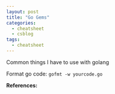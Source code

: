 ```yaml
---
layout: post
title: "Go Gems"
categories:
  - cheatsheet
  - csblog
tags:
  - cheatsheet
---
```


Common things I have to use with golang

Format go code: `gofmt -w yourcode.go`

**References:**
